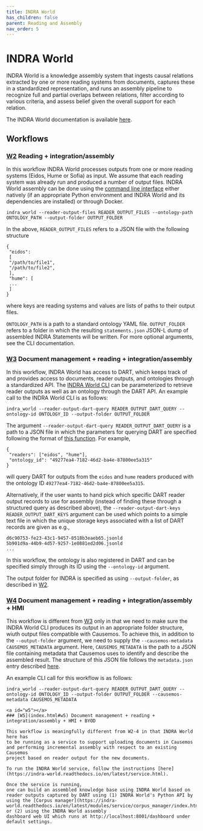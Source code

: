 ```yaml
---
title: INDRA World
has_children: false
parent: Reading and Assembly
nav_order: 5
---
```

# INDRA World

INDRA World is a knowledge assembly system that ingests causal relations
extracted by one or more reading systems from documents, captures these in
a standardized representation, and runs an assembly pipeline to recognize full
and partial overlaps between relations, filter according to various criteria,
and assess belief given the overall support for each relation.

The INDRA World documentation is available [here](https://indra-world.readthedocs.io/en/latest/).

## Workflows

<a id="w2"></a>
### [W2](index.html#w2) Reading + integration/assembly

In this workflow INDRA World processes outputs from one or more reading systems
(Eidos, Hume or Sofia) as input. We assume that each reading system was
already run and produced a number of output files. INDRA World assembly can be
done using the [command line interface](https://github.com/indralab/indra_world#command-line-interface)
either natively (if an appropriate Python environment and INDRA World and its
dependencies are installed) or through Docker.

```
indra_world --reader-output-files READER_OUTPUT_FILES --ontology-path ONTOLOGY_PATH --output-folder OUTPUT_FOLDER
```

In the above, `READER_OUTPUT_FILES` refers to a JSON file with the following
structure
```
{
 "eidos":
 [
 "/path/to/file1",
 "/path/to/file2",
 ],
 "hume": [
 ...
 ]
}
```
where keys are reading systems and values are lists of paths to their output
files.

`ONTOLOGY_PATH` is a path to a standard ontology YAML file.
`OUTPUT_FOLDER` refers to a folder in which the resulting `statements.json`
JSON-L dump of assembled INDRA Statements will be written. For more optional
arguments, see the CLI documentation.

<a id="w3"></a>
### [W3](index.html#w3) Document management + reading + integration/assembly

In this workflow, INDRA World has access to DART, which keeps track of and provides
access to documents, reader outputs, and ontologies through a standardized
API. The [INDRA World CLI](https://github.com/indralab/indra_world#command-line-interface) can be parameterized to retrieve reader outputs as well as
an ontology through the DART API. An example call to the INDRA World CLI
is as follows:

```
indra_world --reader-output-dart-query READER_OUTPUT_DART_QUERY --ontology-id ONTOLOGY_ID --output-folder OUTPUT_FOLDER
```

The argument `--reader-output-dart-query READER_OUTPUT_DART_QUERY` is
a path to a JSON file in which the parameters for querying DART are
specified following the format of [this function](https://indra-world.readthedocs.io/en/latest/modules/sources/dart.html#indra_world.sources.dart.client.DartClient.get_reader_output_records). For example,

```
{
 "readers": ["eidos", "hume"],
 "ontology_id": "49277ea4-7182-46d2-ba4e-87800ee5a315"
}
```
will query DART for outputs from the `eidos` and `hume` readers produced
with the ontology ID `49277ea4-7182-46d2-ba4e-87800ee5a315`.

Alternatively, if the user wants to hand pick which specific DART reader output
records to use for assembly (instead of finding these through a structured
query as described above), the `--reader-output-dart-keys READER_OUTPUT_DART_KEYS`
argument can be used which points to a simple text file in which the unique storage
keys associated with a list of DART records are given as e.g., 

```
d6c90753-fe23-43c1-9457-8518b3eaeb65.jsonld
5b901d9a-44b9-4d57-9257-1e0881ed2d06.jsonld
...
```

In this workflow, the ontology is also registered in DART and can be specified
simply through its ID using the `--ontology-id` argument.

The output folder for INDRA is specified as using `--output-folder`, as
described in [W2](indra.html#w2).

<a id="w4"></a>
### [W4](index.html#w4) Document management + reading + integration/assembly + HMI

This workflow is different from [W3](indra.html#w3) only in that we need to
make sure the INDRA World CLI produces its output in an appropriate folder structure,
wiuth output files compatible with Causemos. To achieve this, in addition to the 
`--output-folder` argument, we need to supply the `--causemos-metadata CAUSEMOS_METADATA`
argument. Here, `CAUSEMOS_METADATA` is the path to a JSON file containing
metadata that Causemos uses to identify and describe the assembled result.
The structure of this JSON file follows the `metadata.json` entry described
[here](https://indra-world.readthedocs.io/en/latest/service.html#structure-of-each-corpus).

An example CLI call for this workflow is as follows:
```
indra_world --reader-output-dart-query READER_OUTPUT_DART_QUERY --ontology-id ONTOLOGY_ID --output-folder OUTPUT_FOLDER --causemos-metadata CAUSEMOS_METADATA

<a id="w5"></a>
### [W5](index.html#w5) Document management + reading + integration/assembly + HMI + BYOD

This workflow is meaningfully different from W2-4 in that INDRA World here has
to be running as a service to support uploading documents in Causemos
and performing incremental assembly with respect to an existing Causemos
project based on reader output for the new documents.

To run the INDRA World service, follow the instructions [here](https://indra-world.readthedocs.io/en/latest/service.html).

Once the service is running,
one can build an assembled knowledge base using INDRA World based on
reader outputs captured by DART using (1) INDRA World's Python API by
using the [Corpus manager](https://indra-world.readthedocs.io/en/latest/modules/service/corpus_manager/index.html), or (2) using the INDRA World assembly
dashboard web UI which runs at http://localhost:8001/dashboard under
default settings.
